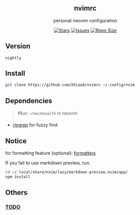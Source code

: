 <p align="center">
  <h2 align="center">nvimrc</h2>
</p>

<p align="center">
	personal neovim configuration
</p>

<p align="center">
	<a href="https://github.com/XXiaoA/nvimrc/stargazers">
		<img alt="Stars" src="https://img.shields.io/github/stars/XXiaoA/nvimrc?style=for-the-badge&logo=starship&color=C9CBFF&logoColor=D9E0EE&labelColor=302D41"></a>
	<a href="https://github.com/XXiaoA/nvimrc/issues">
		<img alt="Issues" src="https://img.shields.io/github/issues/XXiaoA/nvimrc?style=for-the-badge&logo=bilibili&color=F5E0DC&logoColor=D9E0EE&labelColor=302D41"></a>
	<a href="https://github.com/XXiaoA/nvimrc">
		<img alt="Repo Size" src="https://img.shields.io/github/repo-size/XXiaoA/nvimrc?color=%23DDB6F2&label=SIZE&logo=codesandbox&style=for-the-badge&logoColor=D9E0EE&labelColor=302D41"/></a>
</p>


## Version
```text
nightly
```


## Install
```bash
git clone https://github.com/XXiaoA/nvimrc ~/.config/nvim
```


## Dependencies
> ❗Run `:checkhealth` in neovim
- [ripgrep](https://github.com/BurntSushi/ripgrep) for fuzzy find


## Notice
for formatting feature (optional): [formatters](./lua/config/plugins/formatter.lua) <br>

If you fail to use markdown preview, run:
```bash
cd ~/.local/share/nvim/lazy/markdown-preview.nvim/app/
npm install
```


## Others
### [TODO](./TODO.md)
